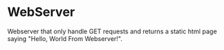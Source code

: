 # WebServer
Webserver that only handle GET requests and returns a static html page saying "Hello, World From Webserver!".
